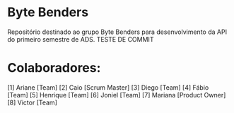 # Byte Benders
Repositório destinado ao grupo Byte Benders para desenvolvimento da API do primeiro semestre de ADS.
TESTE DE COMMIT

# Colaboradores:
[1] Ariane [Team]
[2] Caio [Scrum Master]
[3] Diego [Team]
[4] Fábio [Team]
[5] Henrique [Team]
[6] Joniel [Team]
[7] Mariana [Product Owner]
[8] Victor [Team]
